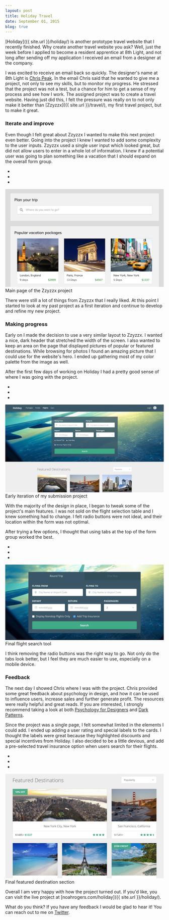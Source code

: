 ```yaml
---
layout: post
title: Holiday Travel
date: September 01, 2015
blog: true
---
```


[Holiday]({{ site.url }}/holiday/) is another prototype travel website that I recently finished. Why create another travel website you ask? Well, just the week before I applied to become a resident apprentice at 8th Light, and not long after sending off my application I received an email from a designer at the company.

I was excited to receive an email back so quickly. The designer's name at 8th Light is [Chris Peak](http://www.chrispeak.me). In the email Chris said that he wanted to give me a project, not only to see my skills, but to monitor my progress. He stressed that the project was not a test, but a chance for him to get a sense of my process and see how I work. The assigned project was to create a travel website. Having just did this, I felt the pressure was really on to not only make it better than [Zzyzzx]({{ site.url }}/travel/), my first travel project, but to make it great.

### Iterate and improve
Even though I felt great about Zzyzzx I wanted to make this next project even better. Going into the project I knew I wanted to add some complexity to the user inputs. Zzyzzx used a single user input
which looked great, but did not allow users to enter in a whole lot of information. I knew if a potential user was going to plan something like a vacation that I should expand on the overall form group.

<div class="example">
  <div class="browser">
    <ul class="browser__toolbar">
      <li class="browser__button browser__button--red"></li>
      <li class="browser__button browser__button--yellow"></li>
      <li class="browser__button browser__button--green"></li>
    </ul>
    <img src="/assets/images/blog/holiday/zzyzzx1.jpg">
  </div>
  <div class="example__description">Main page of the Zzyzzx project</div>
</div>

There were still a lot of things from Zzyzzx that I really liked. At this point I started to look at my past project as a first iteration and continue to develop and refine my new project.


### Making progress
Early on I made the decision to use a very similar layout to Zzyzzx. I wanted a nice, dark header that stretched the width of the screen. I also wanted to keep an area on the page that displayed pictures of popular or featured destinations. While browsing for photos I found an amazing picture that I could use for the website's hero. I ended up gathering most of my color palette from the image as well.

After the first few days of working on Holiday I had a pretty good sense of where I was going with the project.

<div class="example">
  <div class="browser">
    <ul class="browser__toolbar">
      <li class="browser__button browser__button--red"></li>
      <li class="browser__button browser__button--yellow"></li>
      <li class="browser__button browser__button--green"></li>
    </ul>
    <img src="/assets/images/blog/holiday/holiday1.jpg">
  </div>
  <div class="example__description">Early iteration of my submission project</div>
</div>

With the majority of the design in place, I began to tweak some of the project's main features. I was not sold on the flight selection table and I knew something had to change. I felt radio buttons were not ideal, and their location within the form was not optimal.

After trying a few options, I thought that using tabs at the top of the form group worked the best.

<div class="example">
  <div class="browser">
    <ul class="browser__toolbar">
      <li class="browser__button browser__button--red"></li>
      <li class="browser__button browser__button--yellow"></li>
      <li class="browser__button browser__button--green"></li>
    </ul>
    <img src="/assets/images/blog/holiday/holiday2.jpg">
  </div>
  <div class="example__description">Final flight search tool</div>
</div>

I think removing the radio buttons was the right way to go. Not only do the tabs look better, but I feel they are much easier to use, especially on a mobile device.

### Feedback
The next day I showed Chris where I was with the project. Chris provided some great feedback about psychology in design, and how it can be used to influence users, increase sales and further generate profit. The resources were really helpful and great reads. If you are interested, I strongly recommend taking a look at both [Psychology for Designers](http://psychologyfordesigners.com/) and [Dark Patterns](http://darkpatterns.org/).

Since the project was a single page, I felt somewhat limited in the elements I could add. I ended up adding a user rating and special labels to the cards. I thought the labels were great because they highlighted discounts and special incentives from Holiday. I also decided to be a little devious, and add a pre-selected travel insurance option when users search for their flights.

<div class="example">
  <div class="browser">
    <ul class="browser__toolbar">
      <li class="browser__button browser__button--red"></li>
      <li class="browser__button browser__button--yellow"></li>
      <li class="browser__button browser__button--green"></li>
    </ul>
    <img src="/assets/images/blog/holiday/holiday3.jpg">
  </div>
  <div class="example__description">Final featured destination section</div>
</div>

Overall I am very happy with how the project turned out. If you'd like, you can visit the live project at [noahrogers.com/holiday]({{ site.url }}/holiday/).

What do you think? If you have any feedback I would be glad to hear it! You can reach out to me on  [Twitter](http://www.twitter.com/noaharogers).
